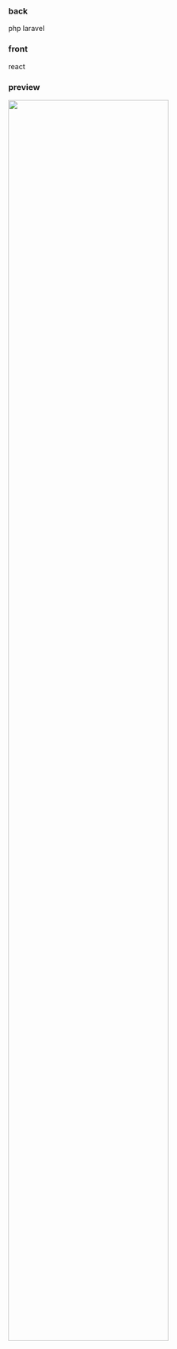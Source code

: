 ### back
php laravel <br>

### front
react <br>

### preview
<img width="80%" src="https://user-images.githubusercontent.com/47601603/152958702-66463aa5-4103-4ab7-8f9f-dcc62630fee2.mp4"/>
